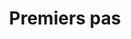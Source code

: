 ---
title: Premiers pas
order: 1
published: true
desc: Bienvenue sur Slack ! Nous sommes ravis de vous accueillir ici. Commençons sans attendre.
---